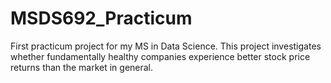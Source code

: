 # MSDS692_Practicum
First practicum project for my MS in Data Science.  This project investigates whether fundamentally healthy companies experience better stock price returns than the market in general.
